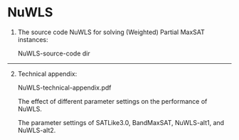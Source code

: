 # NuWLS

1. The source code NuWLS for solving (Weighted) Partial MaxSAT instances:

   NuWLS-source-code dir

---

2. Technical appendix:

   NuWLS-technical-appendix.pdf

   The effect of different parameter settings on the performance of NuWLS.

   The parameter settings of SATLike3.0, BandMaxSAT, NuWLS-alt1, and NuWLS-alt2.
